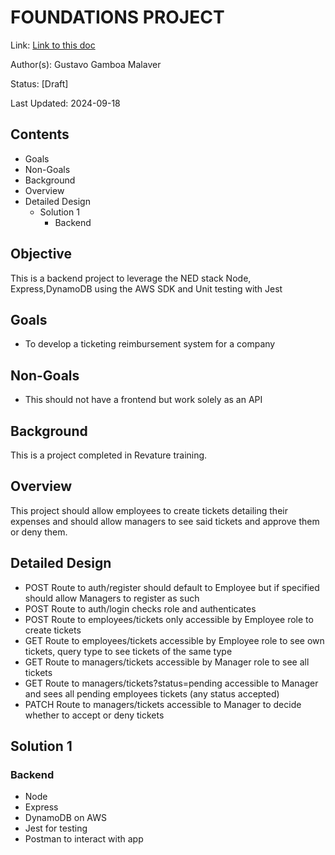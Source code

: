 # FOUNDATIONS PROJECT
Link: [Link to this doc](#)

Author(s): Gustavo Gamboa Malaver

Status: [Draft]

Last Updated: 2024-09-18

## Contents
- Goals
- Non-Goals
- Background
- Overview
- Detailed Design
  - Solution 1
    - Backend

## Objective
This is a backend project to leverage the NED stack
Node, Express,DynamoDB using the AWS SDK and
Unit testing with Jest

## Goals
- To develop a ticketing reimbursement system for a company 
## Non-Goals
- This should not have a frontend but work solely as an API

## Background
This is a project completed in Revature training.

## Overview
This project should allow employees to create tickets detailing their expenses
and should allow managers to see said tickets and approve them or deny them.

## Detailed Design
- POST Route to auth/register should default to Employee but if specified should allow Managers to register as such
- POST Route to auth/login checks role and authenticates
- POST Route to employees/tickets only accessible by Employee role to create tickets
- GET Route to employees/tickets accessible by Employee role to see own tickets, query type to see tickets of the same type
- GET Route to managers/tickets accessible by Manager role to see all tickets
- GET Route to managers/tickets?status=pending accessible to Manager and sees all pending employees tickets (any status accepted)
- PATCH Route to managers/tickets accessible to Manager to decide whether to accept or deny tickets

## Solution 1
### Backend
- Node
- Express
- DynamoDB on AWS
- Jest for testing
- Postman to interact with app













